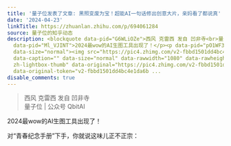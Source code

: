 ```yaml
---
title: '量子位发表了文章: 黑照变废为宝！超能AI一句话修出创意大片，亲妈看了都说真'
date: '2024-04-23'
linkTitle: https://zhuanlan.zhihu.com/p/694061284
source: 量子位的知乎动态
description: <blockquote data-pid="G6WLiOZe">西风 克雷西 发自 凹非寺<br>量子位 | 公众号 QbitAI</blockquote><p
  data-pid="Ml_VJINT">2024最wow的AI生图工具出现了！</p><p data-pid="pO1WF3NQ">对“青春纪念手册”下手，你就说这味儿正不正宗：</p><figure
  data-size="normal"><img src="https://pic4.zhimg.com/v2-fbbd1501dd4bc4e1da6bdd94de0f0eaf_1440w.jpg"
  data-caption="" data-size="normal" data-rawwidth="1080" data-rawheight="539" class="origin_image
  zh-lightbox-thumb" data-original="https://pic4.zhimg.com/v2-fbbd1501dd4bc4e1da6bdd94de0f0eaf_r.jpg"
  data-original-token="v2-fbbd1501dd4bc4e1da6b ...
disable_comments: true
---
```

<blockquote data-pid="G6WLiOZe">西风 克雷西 发自 凹非寺<br>量子位 | 公众号 QbitAI</blockquote><p data-pid="Ml_VJINT">2024最wow的AI生图工具出现了！</p><p data-pid="pO1WF3NQ">对“青春纪念手册”下手，你就说这味儿正不正宗：</p><figure data-size="normal"><img src="https://pic4.zhimg.com/v2-fbbd1501dd4bc4e1da6bdd94de0f0eaf_1440w.jpg" data-caption="" data-size="normal" data-rawwidth="1080" data-rawheight="539" class="origin_image zh-lightbox-thumb" data-original="https://pic4.zhimg.com/v2-fbbd1501dd4bc4e1da6bdd94de0f0eaf_r.jpg" data-original-token="v2-fbbd1501dd4bc4e1da6b ...